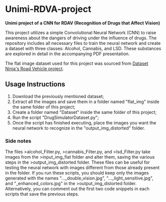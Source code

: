 # Unimi-RDVA-project
**Unimi project of a CNN for RDAV (Recognition of Drugs that Affect Vision)**

This project utilizes a simple Convolutional Neural Network (CNN) to raise awareness about the dangers of driving under the influence of drugs. The repository includes all necessary files to train the neural network and create a dataset with three classes: Alcohol, Cannabis, and LSD. These substances are explored in detail in the accompanying PDF presentation.

The flat image dataset used for this project was sourced from [Dataset Ninja's Road Vehicle project](https://datasetninja.com/road-vehicle).

## Usage Instructions
1. Download the previously mentioned dataset;
2. Extract all the images and save them in a folder named "flat_img" inside the same folder of this project;
3. Create a folder named "Dataset" inside the same folder of this project;
4. Run the script "DrugSimulatorDataset.py";
5. Once the script has finished executing, place the images you want the neural network to recognize in the "output_img_distorted" folder.

### Side notes
The files >alcohol_Filter.py, >cannabis_Filter.py, and >lsd_Filter.py take images from the >input_img_flat folder and alter them, saving the various steps in the >output_img_distorted folder. These files can be useful for testing the neural network with images different from those already present in the folder. If you run these scripts, you should keep only the images generated with the names "..._double_vision.jpg", "..._light_sensitive.jpg", and "_enhanced_colors.jpg" in the >output_img_distorted folder. Alternatively, you can comment out the first two code snippets in each scripts that save the previous steps.
